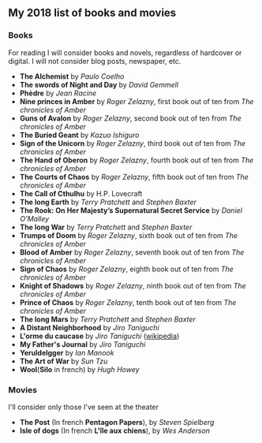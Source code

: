 ## My 2018 list of books and movies ##

### Books ###

For reading I will consider books and novels, regardless of hardcover or digital. I will not consider blog posts, newspaper, etc.

 - **The Alchemist** by *Paulo Coelho*
 - **The swords of Night and Day** by *David Gemmell*
 - **Phèdre** by *Jean Racine*
 - **Nine princes in Amber** by *Roger Zelazny*, first book out of ten from *The chronicles of Amber*
 - **Guns of Avalon** by *Roger Zelazny*, second book out of ten from *The chronicles of Amber*
 - **The Buried Geant** by *Kazuo Ishiguro*
 - **Sign of the Unicorn** by *Roger Zelazny*, third book out of ten from *The chronicles of Amber*
 - **The Hand of Oberon** by *Roger Zelazny*, fourth book out of ten from *The chronicles of Amber*
 - **The Courts of Chaos** by *Roger Zelazny*, fifth book out of ten from *The chronicles of Amber*
 - **The Call of Cthulhu** by H.P. Lovecraft
 - **The long Earth** by *Terry Pratchett* and *Stephen Baxter*
 - **The Rook: On Her Majesty’s Supernatural Secret Service** by *Daniel O'Malley*
 - **The long War** by *Terry Pratchett* and *Stephen Baxter*
 - **Trumps of Doom** by *Roger Zelazny*, sixth book out of ten from *The chronicles of Amber* 
 - **Blood of Amber** by *Roger Zelazny*, seventh book out of ten from *The chronicles of Amber* 
 - **Sign of Chaos** by *Roger Zelazny*, eighth book out of ten from *The chronicles of Amber* 
 - **Knight of Shadows** by *Roger Zelazny*, ninth book out of ten from *The chronicles of Amber* 
 - **Prince of Chaos** by *Roger Zelazny*, tenth book out of ten from *The chronicles of Amber* 
 - **The long Mars** by *Terry Pratchett* and *Stephen Baxter*
 - **A Distant Neighborhood** by *Jiro Taniguchi*
 - **L'orme du caucase** by *Jiro Taniguchi* ([wikipedia](https://fr.wikipedia.org/wiki/L%27Orme_du_Caucase))
 - **My Father's Journal**  by *Jiro Taniguchi*
 - **Yeruldelgger** by *Ian Manook*
 - **The Art of War** by *Sun Tzu*
 - **Wool**(**Silo** in french) by *Hugh Howey*

### Movies ###

I'll consider only those I've seen at the theater

 - **The Post** (In french **Pentagon Papers**), by *Steven Spielberg*
 - **Isle of dogs** (In french **L'île aux chiens**), by *Wes Anderson*
